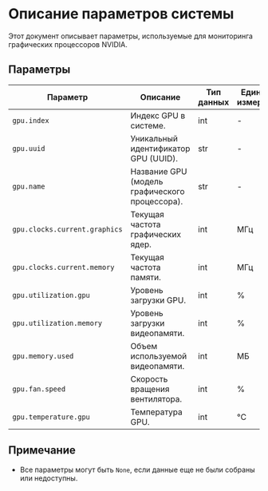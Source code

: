 # Описание параметров системы

Этот документ описывает параметры, используемые для мониторинга графических процессоров NVIDIA.

## Параметры

| Параметр                      | Описание                                       | Тип данных | Единицы измерения |
|-------------------------------|------------------------------------------------|------------|-------------------|
| `gpu.index`                   | Индекс GPU в системе.                          | int        | -                 |
| `gpu.uuid`                    | Уникальный идентификатор GPU (UUID).           | str        | -                 |
| `gpu.name`                    | Название GPU (модель графического процессора). | str        | -                 |
| `gpu.clocks.current.graphics` | Текущая частота графических ядер.              | int        | МГц               |
| `gpu.clocks.current.memory`   | Текущая частота памяти.                        | int        | МГц               |
| `gpu.utilization.gpu`         | Уровень загрузки GPU.                          | int        | %                 |
| `gpu.utilization.memory`      | Уровень загрузки видеопамяти.                  | int        | %                 |
| `gpu.memory.used`             | Объем используемой видеопамяти.                | int        | МБ                |
| `gpu.fan.speed`               | Скорость вращения вентилятора.                 | int        | %                 |
| `gpu.temperature.gpu`         | Температура GPU.                               | int        | °C                |

## Примечание

- Все параметры могут быть `None`, если данные еще не были собраны или недоступны.
